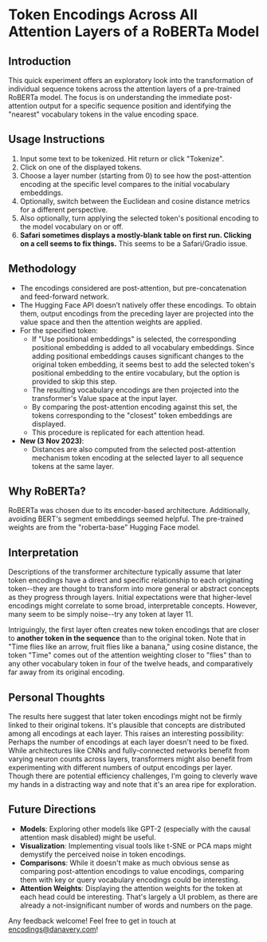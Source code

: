 # Token Encodings Across All Attention Layers of a RoBERTa Model

## Introduction

This quick experiment offers an exploratory look into the transformation of individual sequence tokens across the attention layers of a pre-trained RoBERTa model. The focus is on understanding the immediate post-attention output for a specific sequence position and identifying the "nearest" vocabulary tokens in the value encoding space.

## Usage Instructions

1. Input some text to be tokenized. Hit return or click "Tokenize".
2. Click on one of the displayed tokens.
3. Choose a layer number (starting from 0) to see how the post-attention encoding at the specific level compares to the initial vocabulary embeddings.
4. Optionally, switch between the Euclidean and cosine distance metrics for a different perspective.
5. Also optionally, turn applying the selected token's positional encoding to the model vocabulary on or off.
5. **Safari sometimes displays a mostly-blank table on first run. Clicking on a cell seems to fix things.** This seems to be a Safari/Gradio issue.

## Methodology

- The encodings considered are post-attention, but pre-concatenation and feed-forward network.
- The Hugging Face API doesn’t natively offer these encodings. To obtain them, output encodings from the preceding layer are projected into the value space and then the attention weights are applied.
- For the specified token:
    * If "Use positional embeddings" is selected, the corresponding positional embedding is added to all vocabulary embeddings. Since adding positional embeddings causes significant changes to the original token embedding, it seems best to add the selected token's positional embedding to the entire vocabulary, but the option is provided to skip this step.
    * The resulting vocabulary encodings are then projected into the transformer's Value space at the input layer.
    * By comparing the post-attention encoding against this set, the tokens corresponding to the "closest" token embeddings are displayed.
    * This procedure is replicated for each attention head.
-  **New (3 Nov 2023)**:
    * Distances are also computed from the selected post-attention mechanism token encoding at the selected layer to all sequence tokens at the same layer.

## Why RoBERTa?

RoBERTa was chosen due to its encoder-based architecture. Additionally, avoiding BERT's segment embeddings seemed helpful. The pre-trained weights are from the "roberta-base" Hugging Face model.

## Interpretation

Descriptions of the transformer architecture typically assume that later token encodings have a direct and specific relationship to each originating token--they are thought to transform into more general or abstract concepts as they progress through layers.
Initial expectations were that higher-level encodings might correlate to some broad, interpretable concepts.
However, many seem to be simply noise--try any token at layer 11.

Intriguingly, the first layer often creates new token encodings that are closer to **another token in the sequence** than to the original token. Note that in "Time flies like an arrow, fruit flies like a banana," using cosine distance, the token "Time" comes out of the attention weighting closer to "flies" than to any other vocabulary token in four of the twelve heads, and comparatively far away from its original encoding.


## Personal Thoughts

The results here suggest that later token encodings might not be firmly linked to their original tokens. It's plausible that concepts are distributed among all encodings at each layer. This raises an interesting possibility: Perhaps the number of encodings at each layer doesn't need to be fixed. While architectures like CNNs and fully-connected networks benefit from varying neuron counts across layers, transformers might also benefit from experimenting with different numbers of output encodings per layer. Though there are potential efficiency challenges, I'm going to cleverly wave my hands in a distracting way and note that it's an area ripe for exploration.


## Future Directions

- **Models**: Exploring other models like GPT-2 (especially with the causal attention mask disabled) might be useful.
- **Visualization**: Implementing visual tools like t-SNE or PCA maps might demystify the perceived noise in token encodings.
- **Comparisons**: While it doesn't make as much obvious sense as comparing post-attention encodings to value encodings, comparing them with key or query vocabulary encodings could be interesting.
- **Attention Weights**: Displaying the attention weights for the token at each head could be interesting. That's largely a UI problem, as there are already a not-insignificant number of words and numbers on the page.

Any feedback welcome! Feel free to get in touch at [encodings@danavery.com](mailto:encodings@danavery.com)!